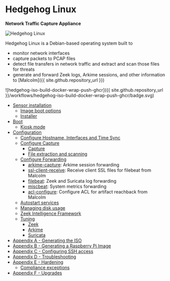 # Hedgehog Linux

**Network Traffic Capture Appliance**

![Hedgehog Linux](./images/hedgehog/logo/hedgehog-color-w-text.png)

Hedgehog Linux is a Debian-based operating system built to

* monitor network interfaces
* capture packets to PCAP files
* detect file transfers in network traffic and extract and scan those files for threats
* generate and forward Zeek logs, Arkime sessions, and other information to [Malcolm]({{ site.github.repository_url }})

![hedgehog-iso-build-docker-wrap-push-ghcr]({{ site.github.repository_url }}/workflows/hedgehog-iso-build-docker-wrap-push-ghcr/badge.svg)

<a name="HedgehogTableOfContents"></a>
* [Sensor installation](hedgehog-installation.md#HedgehogInstallation)
    - [Image boot options](hedgehog-installation.md#HedgehogBootOptions)
    - [Installer](hedgehog-installation.md#HedgehogInstaller)
* [Boot](hedgehog-boot.md#HedgehogBoot)
    - [Kiosk mode](hedgehog-boot.md#HedgehogKioskMode)
* [Configuration](malcolm-hedgehog-e2e-iso-install.md#HedgehogInstallAndConfig)
    - [Configure Hostname, Interfaces and Time Sync](malcolm-hedgehog-e2e-iso-install.md#HedgehogInterfaces)
    - [Configure Capture](malcolm-hedgehog-e2e-iso-install.md#HedgehogCapture)
        + [Capture](malcolm-hedgehog-e2e-iso-install.md#HedgehogConfigCapture)
        + [File extraction and scanning](malcolm-hedgehog-e2e-iso-install.md#HedgehogZeekFileExtraction)
    - [Configure Forwarding](malcolm-hedgehog-e2e-iso-install.md#HedgehogConfigForwarding)
        * [arkime-capture](malcolm-hedgehog-e2e-iso-install.md#Hedgehogarkime-capture): Arkime session forwarding
        * [ssl-client-receive](malcolm-hedgehog-e2e-iso-install.md#HedgehogGetCerts): Receive client SSL files for filebeat from Malcolm
        * [filebeat](malcolm-hedgehog-e2e-iso-install.md#Hedgehogfilebeat): Zeek and Suricata log forwarding
        * [miscbeat](malcolm-hedgehog-e2e-iso-install.md#Hedgehogmiscbeat): System metrics forwarding        
        * [acl-configure](malcolm-hedgehog-e2e-iso-install.md#HedgehogACL): Configure ACL for artifact reachback from Malcolm
    - [Autostart services](malcolm-hedgehog-e2e-iso-install.md#HedgehogConfigAutostart)
    - [Managing disk usage](malcolm-hedgehog-e2e-iso-install.md#HedgehogDiskUsage)
    - [Zeek Intelligence Framework](hedgehog-config-zeek-intel.md#HedgehogZeekIntel)
    - [Tuning](live-analysis.md#LiveAnalysisTuning)
        + [Zeek](live-analysis.md#LiveAnalysisTuningZeek)
        + [Arkime](live-analysis.md#LiveAnalysisTuningArkime)
        + [Suricata](live-analysis.md#LiveAnalysisTuningSuricata)
* [Appendix A - Generating the ISO](hedgehog-iso-build.md#HedgehogISOBuild)
* [Appendix B - Generating a Raspberry Pi Image](hedgehog-raspi-build.md#HedgehogRaspiBuild)
* [Appendix C - Configuring SSH access](hedgehog-ssh.md#HedgehogConfigSSH)
* [Appendix D - Troubleshooting](hedgehog-troubleshooting.md#HedgehogTroubleshooting)
* [Appendix E - Hardening](hedgehog-hardening.md#HedgehogHardening)
    - [Compliance exceptions](hedgehog-hardening.md#HedgehogComplianceExceptions)
* [Appendix F - Upgrades](hedgehog-upgrade.md#HedgehogUpgradePlan)
